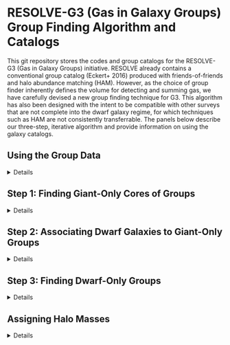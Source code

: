 # RESOLVE-G3 (Gas in Galaxy Groups) Group Finding Algorithm and Catalogs

This git repository stores the codes and group catalogs for the RESOLVE-G3 (Gas in Galaxy Groups) initiative. RESOLVE already contains a conventional group catalog (Eckert+ 2016) produced with friends-of-friends and halo abundance matching (HAM). However, as the choice of group finder inherently defines the volume for detecting and summing gas, we have carefully devised a new group finding technique for G3. This algorithm has also been designed with the intent to be compatible with other surveys that are not complete into the dwarf galaxy regime, for which techniques such as HAM are not consistently transferrable. The panels below describe our three-step, iterative algorithm and provide information on using the galaxy catalogs.

## Using the Group Data
<details>

We provide galaxy catalogs containing group information from three group-finding selection criteria: a luminosity-selected group catalog, a stellar mass-selected group catalog,and a baryonic mass-selected (M* + 1.4MHI) group catalog. In addition to the names of variables standard in the RESOLVE and ECO databases, the following columns describe the new groups:

* `g3grp_*`: group ID number of galaxy following the group idenitification procedure described below.
* `g3grpngi_*`: number of giant galaxies in group (from step 1 below). If `g3grpngi_*=0`, it is a dwarf-only group.
* `g3grpndw_*`: number of dwarf galaxies in group (from steps 2 or 3 below). The total number of group numbers can be calculated as `grpngi_* + grpndw_*`.  
* `g3grpradeg_*`: right-ascension of group center in decimal degrees
* `g3grpdedeg_*`: declination of group center in decimal degrees
* `g3grpcz_*`: Local Group-corrected velocity of group center in km/s
* `g3logmh_*`: abundance-matched log halo mass (m280b) assuming h=0.7
* `g3rvir_*`: theoretical group virial radius, in arcseconds, from halo mass (337b convention, i.e. NOT r280b)
* `g3rproj_*`: observational group projected radius, in arcseconds, calculated as 75th percentile radius of giant and dwarf members
* `g3router_*`: distance to outermost group member, in arcseconds, from the group center
* `g3fc_*`: 1/0 central flag, defined as the most luminous or massive group galaxy.

The wildcard `*` must be replaced with `l`, `s`, or `b` to indicate your choice of group catalog - luminosity, stellar, or baryonic selected. All variables are set to -99 if the galaxy was not included in group finding.

Note: Positions of group centers -- `g3grpradeg`, `g3grpdedeg`, `g3grpcz` -- are calculated by establishing Cartesian coordinates for each galaxy member based on their individual Local-Group corrected `cz`. The group center is calculated in Cartesian coordinates, averaging (unweighted) the `x`,`y`,`z` values of each giant or dwarf group member. The group center in Cartesian coordinates is then translated back to RA, declination, and redshift. 


</details>

## Step 1: Finding Giant-Only Cores of Groups
<details>

In the first step of the group finder, we use friends-of-friends (FoF)  to locate groups of giant galaxies. We place our definition of the giant-dwarf divide at the cusp in the <a href="images/dwarfgiantdivide_stellar.jpg">M*-L relation</a>, which occurs at log stellar mass ~9.5. This mass is approximately equal to the gas-richness threshold scale in stellar mass (Eckert+ 2016). For baryonic mass, we look at the <a href="images/dwarfgiantdivide_baryonic.jpg">correlation between r-band luminosity and baryonic mass </a>, and divide dwarfs from giants at its intersection with `M_r = -19.4` (which defined the M*-L cusp).


Therefore our selection criteria for giant-only FoF are:

* Luminosity-selected ECO/RESOLVE-A: `M_r<=-19.4`, `2530 < cz [km/s] < 7470`
* Luminosity-selected RESOLVE-B: `M_r<=-19.4`, `4250 < cz [km/s] < 7250` 
* Stellar mass-selected ECO/RESOLVE-A: `log(Mstar)>=9.5`, `2530 < cz [km/s] < 7470`
* Stellar mass-selected RESOLVE-B: `log(Mstar)>=9.5`, `4250 < cz [km/s] < 7250`
* Baryonic mass-selected ECO/RESOLVE-A: `log(Mbary)>=9.9`, `2530 < cz [km/s] < 7470`
* Baryonic mass-seleted RESOLVE-B: `log(Mbary)>=9.9`, `4250 < cz [km/s] < 7250`


We employ an adaptive linking strategy during this giant-only FoF procedure, inspired by Robotham et al. (2011) and its volume-limited application in Mummery (2018, PhD thesis). We use line-of-sight b<sub>LOS</sub> and transverse b<sub>&#8869;</sub> linking multipliers of 1.1 and 0.07, respectively, as these are optimized for the study of galaxy environment (Duarte & Mamon, 2014). In a standard FoF approach, these values are multiplied by the mean separation of galaxies, s<sub>0</sub>=(V/N)<sup>1/3</sup>, and are used as linking lengths. Here we assign a different value of `s` to every galaxy, measured instead by the number density of galaxies which are greater than or equal to their luminosity or mass. We then look at the median value of `s` over all galaxies and scale all `s` values such that the median is retained at the original s<sub>0</sub>=(V/N)<sup>1/3</sup>. The figure below shows how the value of `s` varies with absolute magnitude. We obtain `s` values for ECO and RESOLVE-B using a model fit, to (a) smooth noise in ECO brightward of ~-23, and (b) control for cosmic variance in the RESOLVE-B volume. The fit is recomputed on stellar or baryonic mass for their respective samples. This adaptive approach ensures that the linking length rises with galaxy luminosity/stellar mass and therefore reduces fragmentation of identified groups. The shape of the curve is determined by the galaxy luminosity/mass distribution, so this curve could be extended to other surveys given that ECO is resilient to cosmic variance. 

![Separation for Giant Galaxies in FoF](images/meansep_M_r_plot.jpg)

At the end of step 1, we have a set of giant-only groups. All dwarfs have yet to be tested for group membership. The figure below shows the multiplicity function for these giant-only groups, based on the luminosity-selected catalog.

![Mult Function for Giant-Only Groups](images/giantonlymult.jpg) 

</details>

## Step 2: Associating Dwarf Galaxies to Giant-Only Groups
<details>

The next step is to associate dwarf galaxies into the giant-only groups. To make this algorithm compatible with surveys that are incomplete into the dwarf regime, we must avoid halo mass estimates in those datasets. Therefore, we use the individual relative (to group center)  projected radii and peculiar velocities of ECO giant galaxies to calibrate search boundaries for dwarfs. This calibration is obtained by fitting a curve to the outermost galaxy radii in bins of giant-only group N, and comparing this curve to the expected virial radii in ECO, for which we *know* is dwarf-complete. This calibration is shown in the plot below, and while a similar calibration is done in velocity, it is not shown here for brevity. We also note that this calibration is done separately for each group-finding sample, as the giant-only FoF groups are slightly different for each selection.

![Group boundary calibration](images/rproj_calibration_assoc.jpg)

The fit to medians, binned by giant-only group N, of the projected radii and velocities are shown in the blue line. The green dash-dotted line shows the optimal radii for associating dwarf galaxies, 3R<sub>proj</sub><sup>fit</sup> (or 4.5v<sub>proj</sub><sup>fit</sup> in velocity), because it is the radius that would enclose nearly-all giant galaxies if their groups were stacked at fixed N. Therefore, if a dwarf galaxy falls within  3R<sub>proj</sub><sup>fit</sup> and 4.5v<sub>proj</sub><sup>fit</sup> of a giant-only FoF group, we associate the dwarf as a group member. The cartoon below illustrates this concept. With this calibration from ECO in hand, we can apply it to other surveys for which the halo mass information does not exist. 

<img src="images/assocdiagram2.jpeg" width="500" align='center'/>



</details>

## Step 3: Finding Dwarf-Only Groups
<details>

With dwarf galaxies now associated to giant-only groups, we have a catalog of "giant+dwarf" groups, and the remaining step in the group finder is to search for dwarf-only groups -- groups that would have been missed because they do not contain a giant galaxy to be associated with. We have written an algorithm called "iterative combination" to perform this step. This algorithm uses an iterative approach, trying to merge nearest-neighbor pairs of "potential groups" based on the sizes of similarly-luminous (or similarly-massive)  giant+dwarf groups. The steps of this algorithm are:

 1. Assign all ungrouped dwarfs (following step 2: association) to N=1 "potential" groups.
 2. Use a k-d tree to identify pairs of nearest-neighbor potential groups.
 3. For every nearest-neighbor pair, check if the pair should be merged into a single group:
*  Depending on the group finding selection, compute the integrated r-band absolute magnitude, integrated stellar mass, or integrated baryonic mass  of all member galaxies belonging to the pair. 
*  Compute 99th percentile of relative (to group center)  projected radii and relative velocties of galaxies belonging to giant+dwarf groups of similar integrated luminosity or mass. These values are drawn from a fit as shown below.
     <img src="images/itercombboundaries.jpeg"/> 
* If all individual galaxies shared between the two potential groups can fit within those radii/velocities, we merge them together into a single group.
 4. Repeat from (2) until the dwarf-only group catalog has converged, when the potential groups are no longer merging between iterations.

After iterative combination has finished, we have a complete set of groups. The multiplicity function for luminosity-selected groups in ECO and RESOLVE-B is shown below.

<img src="images/multfunctionwdwarfs.png"/>

</details>

## Assigning Halo Masses
<details>

Now that groups are identified, we assign halo masses based on group-integrated luminosity or stellar mass, using the method described in Eckert et al. (2016). Despite the fact that this algorithm has been designed to *avoid* halo abundance matching, we are still able to reliably apply HAM to ECO and RESOLVE, because we know them to be complete and volume-limited. The results of abundance matching are shown in the figure below. To assign halo masses for RESOLVE-B, we performed abundance matching on a RESOLVE-B analog version ECO which extends down to the deeper completeness floor of RESOLVE-B, and then interpolated from that result. For surveys that are incomplete in the dwarf regime, we will be able to use the halo mass-group luminosity relation from ECO to estimate group masses.

<img src="images/hamLrrelation.jpeg"/>


</details>
